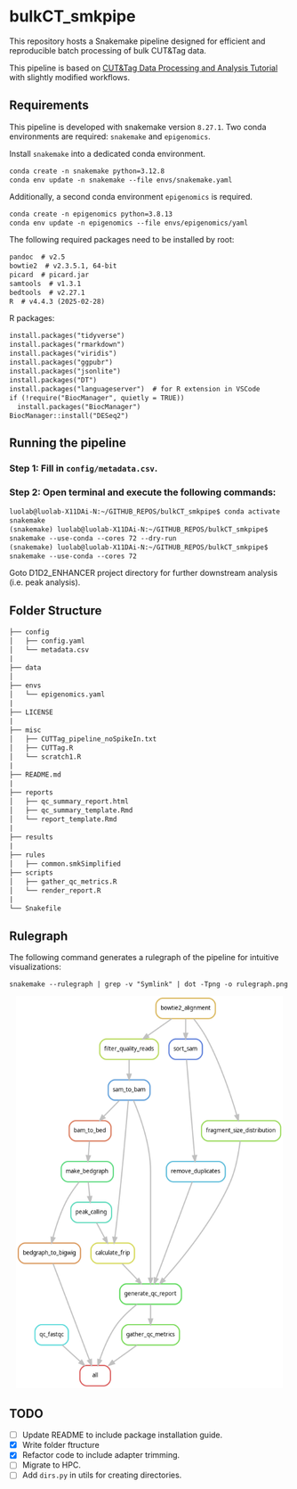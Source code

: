 # bulkCT_smkpipe

This repository hosts a Snakemake pipeline designed for efficient and reproducible batch processing of bulk CUT&Tag data.

This pipeline is based on [CUT&Tag Data Processing and Analysis Tutorial](https://yezhengstat.github.io/CUTTag_tutorial/) with slightly modified workflows.

## Requirements

This pipeline is developed with snakemake version `8.27.1`. Two conda environments are required: `snakemake` and `epigenomics`.

Install `snakemake` into a dedicated conda environment. 
```
conda create -n snakemake python=3.12.8
conda env update -n snakemake --file envs/snakemake.yaml
```

Additionally, a second conda environment `epigenomics` is required.
```
conda create -n epigenomics python=3.8.13
conda env update -n epigenomics --file envs/epigenomics/yaml
```

The following required packages need to be installed by root:
```
pandoc  # v2.5
bowtie2  # v2.3.5.1, 64-bit
picard  # picard.jar
samtools  # v1.3.1
bedtools  # v2.27.1
R  # v4.4.3 (2025-02-28)
```

R packages:
```
install.packages("tidyverse")
install.packages("rmarkdown")
install.packages("viridis")
install.packages("ggpubr")
install.packages("jsonlite")
install.packages("DT")
install.packages("languageserver")  # for R extension in VSCode
if (!require("BiocManager", quietly = TRUE))
  install.packages("BiocManager")
BiocManager::install("DESeq2")
```

## Running the pipeline

### Step 1: Fill in `config/metadata.csv`.

### Step 2: Open terminal and execute the following commands:
```
luolab@luolab-X11DAi-N:~/GITHUB_REPOS/bulkCT_smkpipe$ conda activate snakemake
(snakemake) luolab@luolab-X11DAi-N:~/GITHUB_REPOS/bulkCT_smkpipe$ snakemake --use-conda --cores 72 --dry-run
(snakemake) luolab@luolab-X11DAi-N:~/GITHUB_REPOS/bulkCT_smkpipe$ snakemake --use-conda --cores 72
```

Goto D1D2_ENHANCER project directory for further downstream analysis (i.e. peak analysis).

## Folder Structure

```
├── config
│   ├── config.yaml
│   └── metadata.csv
|
├── data
│
├── envs
│   └── epigenomics.yaml
|
├── LICENSE
|
├── misc
│   ├── CUTTag_pipeline_noSpikeIn.txt
│   ├── CUTTag.R
│   └── scratch1.R
|
├── README.md
|
├── reports
│   ├── qc_summary_report.html
│   ├── qc_summary_template.Rmd
│   └── report_template.Rmd
|
├── results
|
├── rules
│   ├── common.smkSimplified
├── scripts
│   ├── gather_qc_metrics.R
│   └── render_report.R
|
└── Snakefile
```

## Rulegraph

The following command generates a rulegraph of the pipeline for intuitive visualizations:
```
snakemake --rulegraph | grep -v "Symlink" | dot -Tpng -o rulegraph.png
```

<p align="center">
  <img width="480"  src="https://github.com/RuiyuRayWang/bulkCT_smkpipe/blob/master/rulegraph.png">
</p>

## TODO

- [ ] Update README to include package installation guide.
- [x] Write folder ftructure
- [x] Refactor code to include adapter trimming.
- [ ] Migrate to HPC.
- [ ] Add `dirs.py` in utils for creating directories.